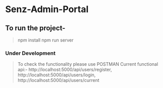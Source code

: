 # Senz-Admin-Portal

## To run the project-

> npm install
> npm run server

### Under Development

> To check the functionality please use POSTMAN
> Current functional api:- http://localhost:5000/api/users/register, http://localhost:5000/api/users/login, http://localhost:5000/api/users/current
